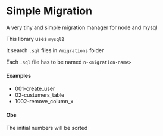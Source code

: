 # Simple Migration

A very tiny and simple migration manager for node and mysql

This library uses `mysql2`

It search `.sql` files in `/migrations` folder

Each `.sql` file has to be named `n-<migration-name>`

#### Examples

  - 001-create_user
  - 02-custumers_table
  - 1002-remove_column_x

#### Obs

The initial numbers will be sorted